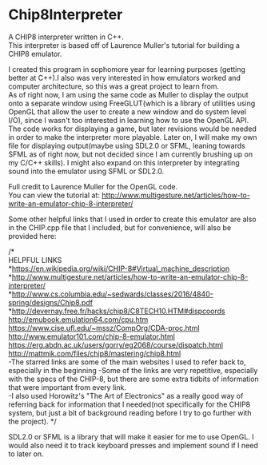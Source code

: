 # Chip8Interpreter
A CHIP8 interpreter written in C++.  
This interpreter is based off of Laurence Muller's tutorial for building a CHIP8 emulator.  

I created this program in sophomore year for learning purposes (getting better at C++).I also was very interested in how emulators worked and computer architecture, so this was a great project to learn from.  
As of right now, I am using the same code as Muller to display the output onto a separate window using FreeGLUT(which is a library of utilities using OpenGL that allow the user to create a new window and do system level I/O), since I wasn't too interested in learning how to use the OpenGL API. The code works for displaying a game, but later revisions would be needed in order to make the interpreter more playable. Later on, I will make my own file for displaying output(maybe using SDL2.0 or SFML, leaning towards SFML as of right now, but not decided since I am currently brushing up on my C/C++ skills). I might also expand on this interpreter by integrating sound into the emulator using SFML or SDL2.0.  

Full credit to Laurence Muller for the OpenGL code.  
You can view the tutorial at: http://www.multigesture.net/articles/how-to-write-an-emulator-chip-8-interpreter/  

Some other helpful links that I used in order to create this emulator are also in the CHIP.cpp file that I included, but for convenience, will also be provided here:

/*  
HELPFUL LINKS  
*https://en.wikipedia.org/wiki/CHIP-8#Virtual_machine_description  
*http://www.multigesture.net/articles/how-to-write-an-emulator-chip-8-interpreter/  
*http://www.cs.columbia.edu/~sedwards/classes/2016/4840-spring/designs/Chip8.pdf  
*http://devernay.free.fr/hacks/chip8/C8TECH10.HTM#dispcoords  
http://emubook.emulation64.com/cpu.htm  
https://www.cise.ufl.edu/~mssz/CompOrg/CDA-proc.html  
http://www.emulator101.com/chip-8-emulator.html  
https://erg.abdn.ac.uk/users/gorry/eg2068/course/dispatch.html  
http://mattmik.com/files/chip8/mastering/chip8.html  
-The starred links are some of the main websites I used to refer back to, especially in the beginning
-Some of the links are very repetitive, especially with the specs of the CHIP-8, but there are some extra tidbits of information that were important
from every link.  
-I also used Horowitz's "The Art of Electronics" as a really good way of referring back for information that I needed(not specifically
for the CHIP8 system, but just a bit of background reading before I try to go further with the project).
*/  

SDL2.0 or SFML is a library that will make it easier for me to use OpenGL. I would also need it to track keyboard presses and implement sound if I need to later on.


